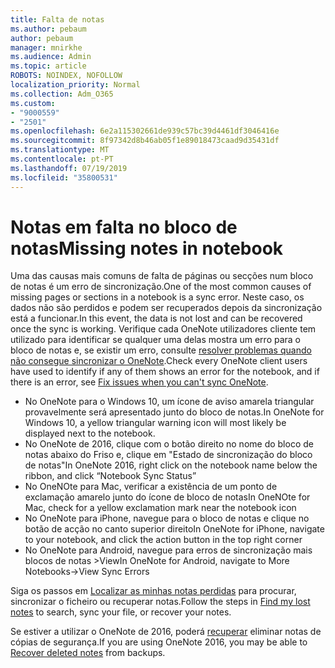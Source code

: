 ```yaml
---
title: Falta de notas
ms.author: pebaum
author: pebaum
manager: mnirkhe
ms.audience: Admin
ms.topic: article
ROBOTS: NOINDEX, NOFOLLOW
localization_priority: Normal
ms.collection: Adm_O365
ms.custom:
- "9000559"
- "2501"
ms.openlocfilehash: 6e2a115302661de939c57bc39d4461df3046416e
ms.sourcegitcommit: 8f97342d8b46ab05f1e89018473caad9d35431df
ms.translationtype: MT
ms.contentlocale: pt-PT
ms.lasthandoff: 07/19/2019
ms.locfileid: "35800531"
---
```

# <a name="missing-notes-in-notebook"></a><span data-ttu-id="4ce30-102">Notas em falta no bloco de notas</span><span class="sxs-lookup"><span data-stu-id="4ce30-102">Missing notes in notebook</span></span>

<span data-ttu-id="4ce30-103">Uma das causas mais comuns de falta de páginas ou secções num bloco de notas é um erro de sincronização.</span><span class="sxs-lookup"><span data-stu-id="4ce30-103">One of the most common causes of missing pages or sections in a notebook is a sync error.</span></span> <span data-ttu-id="4ce30-104">Neste caso, os dados não são perdidos e podem ser recuperados depois da sincronização está a funcionar.</span><span class="sxs-lookup"><span data-stu-id="4ce30-104">In this event, the data is not lost and can be recovered once the sync is working.</span></span> <span data-ttu-id="4ce30-105">Verifique cada OneNote utilizadores cliente tem utilizado para identificar se qualquer uma delas mostra um erro para o bloco de notas e, se existir um erro, consulte [resolver problemas quando não consegue sincronizar o OneNote](https://support.office.com/article/299495ef-66d1-448f-90c1-b785a6968d45).</span><span class="sxs-lookup"><span data-stu-id="4ce30-105">Check every OneNote client users have used to identify if any of them shows an error for the notebook, and if there is an error, see [Fix issues when you can't sync OneNote](https://support.office.com/article/299495ef-66d1-448f-90c1-b785a6968d45).</span></span>

- <span data-ttu-id="4ce30-106">No OneNote para o Windows 10, um ícone de aviso amarela triangular provavelmente será apresentado junto do bloco de notas.</span><span class="sxs-lookup"><span data-stu-id="4ce30-106">In OneNote for Windows 10, a yellow triangular warning icon will most likely be displayed next to the notebook.</span></span>
- <span data-ttu-id="4ce30-107">No OneNote de 2016, clique com o botão direito no nome do bloco de notas abaixo do Friso e, clique em "Estado de sincronização do bloco de notas"</span><span class="sxs-lookup"><span data-stu-id="4ce30-107">In OneNote 2016, right click on the notebook name below the ribbon, and click “Notebook Sync Status”</span></span>
- <span data-ttu-id="4ce30-108">No OneNOte para Mac, verificar a existência de um ponto de exclamação amarelo junto do ícone de bloco de notas</span><span class="sxs-lookup"><span data-stu-id="4ce30-108">In OneNOte for Mac, check for a yellow exclamation mark near the notebook icon</span></span>
- <span data-ttu-id="4ce30-109">No OneNote para iPhone, navegue para o bloco de notas e clique no botão de acção no canto superior direito</span><span class="sxs-lookup"><span data-stu-id="4ce30-109">In OneNote for iPhone, navigate to your notebook, and click the action button in the top right corner</span></span>
- <span data-ttu-id="4ce30-110">No OneNote para Android, navegue para erros de sincronização mais blocos de notas >View</span><span class="sxs-lookup"><span data-stu-id="4ce30-110">In OneNote for Android, navigate to More Notebooks->View Sync Errors</span></span>

<span data-ttu-id="4ce30-111">Siga os passos em [Localizar as minhas notas perdidas](https://support.office.com/article/32cb2bd7-afe7-44d2-a711-398a88421287) para procurar, sincronizar o ficheiro ou recuperar notas.</span><span class="sxs-lookup"><span data-stu-id="4ce30-111">Follow the steps in [Find my lost notes](https://support.office.com/article/32cb2bd7-afe7-44d2-a711-398a88421287) to search, sync your file, or recover your notes.</span></span>

<span data-ttu-id="4ce30-112">Se estiver a utilizar o OneNote de 2016, poderá [recuperar](https://support.office.com/article/32ed1036-74fd-4c21-bc28-033a486e6b14) eliminar notas de cópias de segurança.</span><span class="sxs-lookup"><span data-stu-id="4ce30-112">If you are using OneNote 2016, you may be able to [Recover deleted notes](https://support.office.com/article/32ed1036-74fd-4c21-bc28-033a486e6b14) from backups.</span></span>
